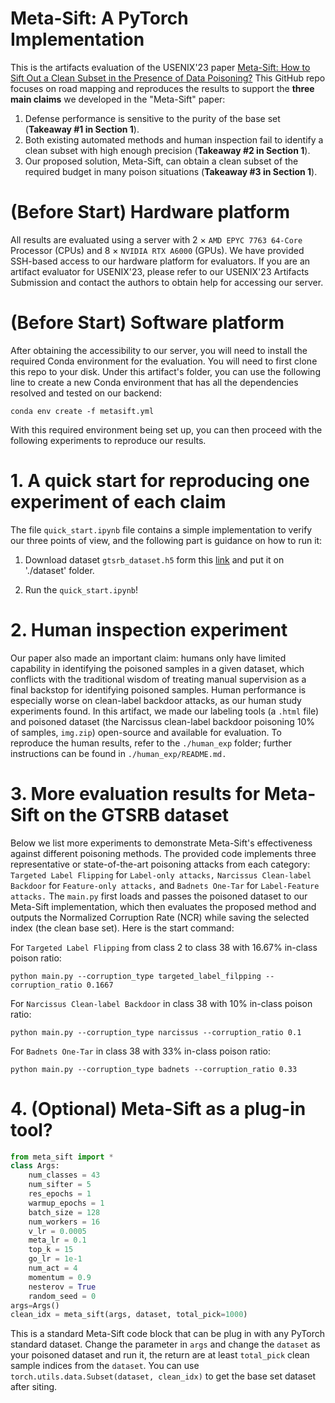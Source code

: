 # Meta-Sift: A PyTorch Implementation
This is the artifacts evaluation of the USENIX'23 paper [Meta-Sift: How to Sift Out a Clean Subset in the Presence of Data Poisoning?](https://arxiv.org/abs/2210.06516)
This GitHub repo focuses on road mapping and reproduces the results to support the **three main claims** we developed in the "Meta-Sift" paper:
1. Defense performance is sensitive to the purity of the
base set (**Takeaway \#1 in Section 1**).
2. Both existing automated methods and human inspection fail to identify a clean subset with high enough precision (**Takeaway \#2 in Section 1**).
3. Our proposed solution, Meta-Sift, can obtain a clean subset of the required budget in many poison situations (**Takeaway \#3 in Section 1**).

# (Before Start) Hardware platform
All results are evaluated using a server with 2 $\times$ `AMD EPYC 7763 64-Core` Processor (CPUs) and 8 $\times$ `NVIDIA RTX A6000` (GPUs). We have provided SSH-based access to our hardware platform for evaluators. If you are an artifact evaluator for USENIX'23, please refer to our USENIX'23 Artifacts Submission and contact the authors to obtain help for accessing our server.

# (Before Start) Software platform
After obtaining the accessibility to our server, you will need to install the required Conda environment for the evaluation. You will need to first clone this repo to your disk. Under this artifact's folder, you can use the following line to create a new Conda environment that has all the dependencies resolved and tested on our backend:
```console
conda env create -f metasift.yml
```
With this required environment being set up, you can then proceed with the following experiments to reproduce our results.

# 1. A quick start for reproducing one experiment of each claim
The file `quick_start.ipynb` file contains a simple implementation to verify our three points of view, and the following part is guidance on how to run it:

1. Download dataset `gtsrb_dataset.h5` form this [link](https://drive.google.com/file/d/1SKYMwrnjEyFjjc7UWTdAyAjFI_demNtD/view?usp=sharing) and put it on './dataset' folder.

2. Run the `quick_start.ipynb`!

# 2. Human inspection experiment

Our paper also made an important claim: humans only have limited capability in identifying the poisoned samples in a given dataset, which conflicts with the traditional wisdom of treating manual supervision as a final backstop for identifying poisoned samples. Human performance is especially worse on clean-label backdoor attacks, as our human study experiments found. In this artifact, we made our labeling tools (a `.html` file) and poisoned dataset (the Narcissus clean-label backdoor poisoning 10% of samples, `img.zip`) open-source and available for evaluation. To reproduce the human results, refer to the `./human_exp` folder; further instructions can be found in `./human_exp/README.md.`


# 3. More evaluation results for Meta-Sift on the GTSRB dataset

Below we list more experiments to demonstrate Meta-Sift's effectiveness against different poisoning methods. The provided code implements three representative or state-of-the-art poisoning attacks from each category: `Targeted Label Flipping` for `Label-only attacks,` `Narcissus Clean-label Backdoor` for `Feature-only attacks,` and `Badnets One-Tar` for `Label-Feature attacks.` The `main.py` first loads and passes the poisoned dataset to our Meta-Sift implementation, which then evaluates the proposed method and outputs the Normalized Corruption Rate (NCR) while saving the selected index (the clean base set). Here is the start command: 

For `Targeted Label Flipping` from class 2 to class 38 with 16.67% in-class poison ratio:  
```console
python main.py --corruption_type targeted_label_filpping --corruption_ratio 0.1667
```


For `Narcissus Clean-label Backdoor` in class 38 with 10% in-class poison ratio:  
```console
python main.py --corruption_type narcissus --corruption_ratio 0.1
```


For `Badnets One-Tar` in class 38 with 33% in-class poison ratio:  
```console
python main.py --corruption_type badnets --corruption_ratio 0.33
```

# 4. (Optional) Meta-Sift as a plug-in tool?
```python
from meta_sift import *
class Args:
    num_classes = 43
    num_sifter = 5
    res_epochs = 1
    warmup_epochs = 1
    batch_size = 128
    num_workers = 16
    v_lr = 0.0005
    meta_lr = 0.1
    top_k = 15
    go_lr = 1e-1
    num_act = 4
    momentum = 0.9
    nesterov = True
    random_seed = 0
args=Args()
clean_idx = meta_sift(args, dataset, total_pick=1000)
```
This is a standard Meta-Sift code block that can be plug in with any PyTorch standard dataset.
Change the parameter in `args` and change the `dataset` as your poisoned dataset and run it, the return are at least `total_pick` clean sample indices from the `dataset`. You can use `torch.utils.data.Subset(dataset, clean_idx)` to get the base set dataset after siting.



